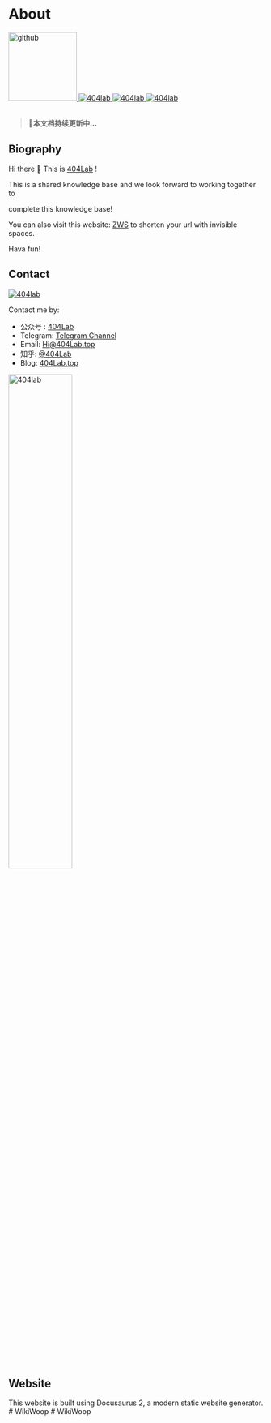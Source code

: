 # About

<a href="https://github.com/HiChen404/MyWikiSite">
<img alt="github" class="Badges" src="https://img.shields.io/github/last-commit/HiChen404/MyWikiSite?label=%E4%B8%8A%E6%AC%A1%E6%9B%B4%E6%96%B0&logo=github&style=for-the-badge" width="135px"/>
</a> <a href="https://404Lab.top">
<img alt="404lab" class="Badges" src="https://picgo-1259617372.cos.ap-beijing.myqcloud.com/Picgo/202109051019063.svg"/>
</a> <a href="https://mp.weixin.qq.com/s/ytNsiyIjCb-URVLY90uSMw">
<img alt="404lab" class="Badges" src="https://img.shields.io/badge/%E5%85%AC%E4%BC%97%E5%8F%B7-38,506%E4%BA%BA-blue/?labelColor=f5f5f5&logo=wechat"/>
</a> <a href="https://www.zhihu.com/people/li-kang-ning">

 <img alt="404lab" class="Badges" src="https://img.shields.io/badge/%E7%9F%A5%E4%B9%8E%E6%94%B6%E8%97%8F-54,547%E6%AC%A1-blue/?logo=zhihu&labelColor=e6f7ff&color=blue"/>

</a>

<br/>
<br/>

> 🚀**本文档持续更新中...**

## Biography

Hi there 👋 This is [404Lab](https://mp.weixin.qq.com/s/ytNsiyIjCb-URVLY90uSMw) !

This is a shared knowledge base and we look forward to working together to<br/>

complete this knowledge base!

You can also visit this website: [ZWS](https://zws.404lab.top) to shorten your url with invisible spaces.

Hava fun!

## Contact

 <a href="mailto:Hi@404Lab.top">
<img class="Badges" alt="404lab" src="https://img.shields.io/badge/Email-Hi%40404Lab.top-blue/?logo=Mail.Ru&color=13c2c2&labelColor=f5f5f5&logoColor=blue"/>
</a>

Contact me by:

- 公众号 : [404Lab](https://picgo-1259617372.cos.ap-beijing.myqcloud.com/Picgo/202109050953203.png)
- Telegram: [Telegram Channel](https://t.me/EnjoyDigitalLife)
- Email: [Hi@404Lab.top](mailto:Hi@404Lab.top)
- 知乎: [@404Lab](https://www.zhihu.com/people/li-kang-ning)
- Blog: [404Lab.top](https://mp.weixin.qq.com/s/ytNsiyIjCb-URVLY90uSMw)

<!-- ![](https://picgo-1259617372.cos.ap-beijing.myqcloud.com/Picgo/202109051029424.jpeg) -->
<img class="Badges" alt="404lab" src="https://picgo-1259617372.cos.ap-beijing.myqcloud.com/Picgo/202109050953203.png" width="50%"/>

## Website

This website is built using Docusaurus 2, a modern static website generator.
#   W i k i W o o p  
 #   W i k i W o o p  
 